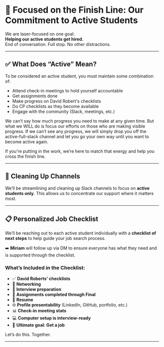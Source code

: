 # 🎯 Focused on the Finish Line: Our Commitment to Active Students

We are laser-focused on one goal:  
**Helping our active students get hired.**  
End of conversation. Full stop. No other distractions.

---

## ✅ What Does “Active” Mean?

To be considered an active student, you must maintain some combination of:

- Attend check-in meetings to hold yourself accountable
- Get assignments done
- Make progress on David Robert's checklists
- Do CP checklists as they become available
- Engage with the community (Slack, meetings, etc.)

We can’t say how much progress you need to make at any given time.
But what we WILL do is focus our efforts on those who are making visible progress. If we can’t see any progress, we will simply drop you off the active-full-stack channel and let you go your own way until you want to become active again. 

If you're putting in the work, we’re here to match that energy and help you cross the finish line.

---

## 🧹 Cleaning Up Channels

We’ll be streamlining and cleaning up Slack channels to focus on **active students only**. This allows us to concentrate our support where it matters most.

---

## 📋 Personalized Job Checklist

We’ll be reaching out to each active student individually with a **checklist of next steps** to help guide your job search process.

➡️ **Miriam** will follow up via DM to ensure everyone has what they need and is supported through the checklist.

### What’s Included in the Checklist:

- ✅ **David Roberts' checklists**  
- 🤝 **Networking**  
- 🎤 **Interview preparation**  
- 📝 **Assignments completed through Final**  
- 📄 **Resume**  
- 🌐 **Profile presentability** (LinkedIn, GitHub, portfolio, etc.)  
- 📊 **Check-in meeting stats**  
- 💻 **Computer setup is interview-ready**  
- 🚀 **Ultimate goal: Get a job** 

Let’s do this. Together.

---
